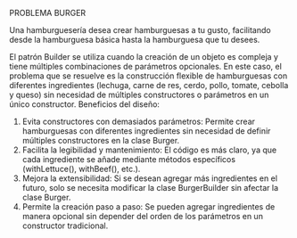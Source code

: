 PROBLEMA BURGER

Una hamburguesería desea crear hamburguesas a tu gusto, facilitando desde la hamburguesa básica hasta la hamburguesa que tu desees.

El patrón Builder se utiliza cuando la creación de un objeto es compleja y tiene múltiples combinaciones de parámetros opcionales. En este caso, el problema que se resuelve es la construcción flexible de hamburguesas con diferentes ingredientes (lechuga, carne de res, cerdo, pollo, tomate, cebolla y queso) sin necesidad de múltiples constructores o parámetros en un único constructor.
Beneficios del diseño:

1.	Evita constructores con demasiados parámetros: Permite crear hamburguesas con diferentes ingredientes sin necesidad de definir múltiples constructores en la clase Burger.
2.	Facilita la legibilidad y mantenimiento: El código es más claro, ya que cada ingrediente se añade mediante métodos específicos (withLettuce(), withBeef(), etc.).
3.	Mejora la extensibilidad: Si se desean agregar más ingredientes en el futuro, solo se necesita modificar la clase BurgerBuilder sin afectar la clase Burger.
4.	Permite la creación paso a paso: Se pueden agregar ingredientes de manera opcional sin depender del orden de los parámetros en un constructor tradicional.
